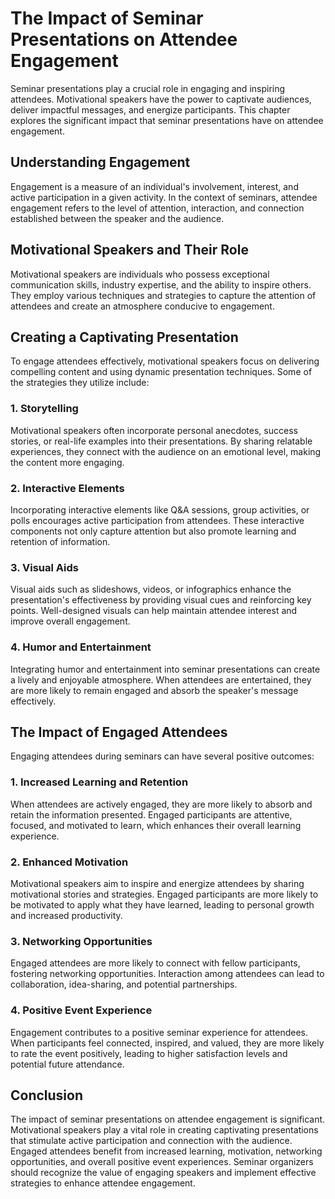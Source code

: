 The Impact of Seminar Presentations on Attendee Engagement
===================================================================



Seminar presentations play a crucial role in engaging and inspiring attendees. Motivational speakers have the power to captivate audiences, deliver impactful messages, and energize participants. This chapter explores the significant impact that seminar presentations have on attendee engagement.

Understanding Engagement
------------------------

Engagement is a measure of an individual's involvement, interest, and active participation in a given activity. In the context of seminars, attendee engagement refers to the level of attention, interaction, and connection established between the speaker and the audience.

Motivational Speakers and Their Role
------------------------------------

Motivational speakers are individuals who possess exceptional communication skills, industry expertise, and the ability to inspire others. They employ various techniques and strategies to capture the attention of attendees and create an atmosphere conducive to engagement.

Creating a Captivating Presentation
-----------------------------------

To engage attendees effectively, motivational speakers focus on delivering compelling content and using dynamic presentation techniques. Some of the strategies they utilize include:

### 1. Storytelling

Motivational speakers often incorporate personal anecdotes, success stories, or real-life examples into their presentations. By sharing relatable experiences, they connect with the audience on an emotional level, making the content more engaging.

### 2. Interactive Elements

Incorporating interactive elements like Q\&A sessions, group activities, or polls encourages active participation from attendees. These interactive components not only capture attention but also promote learning and retention of information.

### 3. Visual Aids

Visual aids such as slideshows, videos, or infographics enhance the presentation's effectiveness by providing visual cues and reinforcing key points. Well-designed visuals can help maintain attendee interest and improve overall engagement.

### 4. Humor and Entertainment

Integrating humor and entertainment into seminar presentations can create a lively and enjoyable atmosphere. When attendees are entertained, they are more likely to remain engaged and absorb the speaker's message effectively.

The Impact of Engaged Attendees
-------------------------------

Engaging attendees during seminars can have several positive outcomes:

### 1. Increased Learning and Retention

When attendees are actively engaged, they are more likely to absorb and retain the information presented. Engaged participants are attentive, focused, and motivated to learn, which enhances their overall learning experience.

### 2. Enhanced Motivation

Motivational speakers aim to inspire and energize attendees by sharing motivational stories and strategies. Engaged participants are more likely to be motivated to apply what they have learned, leading to personal growth and increased productivity.

### 3. Networking Opportunities

Engaged attendees are more likely to connect with fellow participants, fostering networking opportunities. Interaction among attendees can lead to collaboration, idea-sharing, and potential partnerships.

### 4. Positive Event Experience

Engagement contributes to a positive seminar experience for attendees. When participants feel connected, inspired, and valued, they are more likely to rate the event positively, leading to higher satisfaction levels and potential future attendance.

Conclusion
----------

The impact of seminar presentations on attendee engagement is significant. Motivational speakers play a vital role in creating captivating presentations that stimulate active participation and connection with the audience. Engaged attendees benefit from increased learning, motivation, networking opportunities, and overall positive event experiences. Seminar organizers should recognize the value of engaging speakers and implement effective strategies to enhance attendee engagement.
